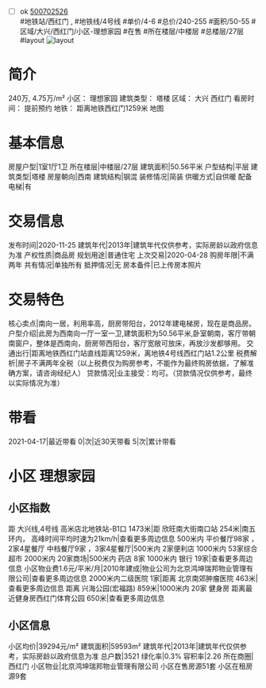 - [ ] ok [500702526](https://bj.5i5j.com/ershoufang/500702526.html)  
 #地铁站/西红门 ,  #地铁线/4号线
#单价/4-6 #总价/240-255 #面积/50-55   #区域/大兴/西红门/小区-理想家园 #在售 #所在楼层/中楼层 #总楼层/27层 #layout 
![layout](http://image2.5i5j.com//group2/M00/F3/7F/CgqJM17W9fKANgrtAAKj2nlt9sY948.jpg_P5.jpg) 
# 简介 
 240万,  4.75万/m² 
小区： 理想家园
建筑类型： 塔楼
区域： 大兴 西红门
看房时间： 提前预约
地铁： 距离地铁西红门1259米 地图
# 基本信息 
 房屋户型|1室1厅1卫
所在楼层|中楼层/27层
建筑面积|50.56平米
户型结构|平层
建筑类型|塔楼
房屋朝向|西南
建筑结构|钢混
装修情况|简装
供暖方式|自供暖
配备电梯|有
# 交易信息 
 发布时间|2020-11-25
建筑年代|2013年|建筑年代仅供参考，实际房龄以政府信息为准
产权性质|商品房
规划用途|普通住宅
上次交易|2020-04-28
购房年限|不满两年
共有情况|单独所有
抵押情况|无
房本备件|已上传房本照片
# 交易特色 
 核心卖点|南向一居，利用率高，厨房带阳台，2012年建电梯房，现在是商品房。
户型介绍|此房为西南向一厅一室一卫,建筑面积为50.56平米,卧室朝南，客厅带朝南窗户，整体是西南向，厨房带西阳台，客厅宽敞可放床，再放沙发都够用。
交通出行|距离地铁西红门站直线距离1259米，离地铁4号线西红门站1.2公里
税费解析|房子不满两年全税（以上税费仅为购房参考，不能作为最终购房依据，了解准确方案，请咨询经纪人）
贷款情况|业主接受：均可。（贷款情况仅供参考，最终以实际情况为准）
# 带看 
 2021-04-17|最近带看	 0|次|近30天带看	 5|次|累计带看
# 小区 理想家园
## 小区指数 
 距 大兴线,4号线 高米店北地铁站-B1口 1473米|距 欣旺南大街南口站 254米|南五环内， 高峰时间平均时速为21km/h|查看更多周边信息
500米内 平价餐厅98家 ，2家4星餐厅
中档餐厅9家 ，3家4星餐厅|500米内 2家便利店
1000米内 53家综合超市
2000米内 20家商场|500米内 药店 8家
1000米内 银行 19家|查看更多周边信息
小区物业费1.6元/平米/月|2010年建成|物业公司为北京鸿坤瑞邦物业管理有限公司|查看更多周边信息
2000米内二级医院 1家|距离 北京南郊肿瘤医院  463米|查看更多周边信息
距离 兴海公园(宏福路) 859米|1000米内 20家 健身房
距离最近健身房西红门体育公园 650米|查看更多周边信息
## 小区信息 
 小区均价|39294元/m²
建筑面积|59593m²
建筑年代|2013年|建筑年代仅供参考，实际房龄以政府信息为准
总户数|3521
绿化率|0.3%
容积率|2.26
所在商圈|西红门
小区物业|北京鸿坤瑞邦物业管理有限公司
小区在售房源51套
小区在租房源9套

